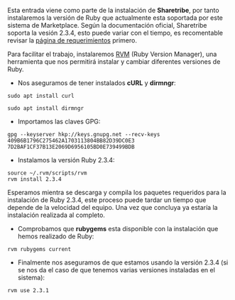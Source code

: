 Esta entrada viene como parte de la instalación de **Sharetribe**, por tanto instalaremos la versión de Ruby que actualmente esta soportada por este sistema de Marketplace. Según la documentación oficial, Sharetribe soporta la vesión 2.3.4, esto puede variar con el tiempo, es recomentable revisar la [página de requerimientos](https://github.com/sharetribe/sharetribe#installation) primero. 

Para facilitar el trabajo, instalaremos [RVM](https://rvm.io/rvm/install) (Ruby Version Manager), una herramienta que nos permitirá instalar y cambiar diferentes versiones de Ruby.

* Nos aseguramos de tener instalados **cURL**  y **dirmngr**:

```
sudo apt install curl
```
```
sudo apt install dirmngr
```

* Importamos las claves GPG:

```
gpg --keyserver hkp://keys.gnupg.net --recv-keys 409B6B1796C275462A1703113804BB82D39DC0E3 7D2BAF1CF37B13E2069D6956105BD0E739499BDB
```

* Instalamos la versión Ruby 2.3.4:

```
source ~/.rvm/scripts/rvm
rvm install 2.3.4
```
Esperamos mientra se descarga y compila los paquetes requeridos para la instalación de Ruby 2.3.4, este proceso puede tardar un tiempo que depende de la velocidad del equipo. Una vez que concluya ya estaría la instalación realizada al completo.

* Comprobamos que **rubygems** esta disponible con la instalación que hemos realizado de Ruby:

```
rvm rubygems current
```

* Finalmente nos aseguramos de que estamos usando la versión 2.3.4 (si se nos da el caso de que tenemos varias versiones instaladas en el sistema):

```
rvm use 2.3.1
```
